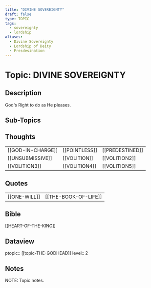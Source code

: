 ```yaml
---
title: "DIVINE SOVEREIGNTY"
draft: false
type: TOPIC
tags:
  - sovereignty
  - lordship
aliases:
  - Divine Sovereignty
  - Lordship of Deity
  - Presdesination
---
```

# Topic: DIVINE SOVEREIGNTY
## Description
God's Right to do as He pleases.

## Sub-Topics


## Thoughts
|     |     |     |
| --- | --- | --- |
| [[GOD-IN-CHARGE]] | [[POINTLESS]] | [[PREDESTINED]] |
| [[UNSUBMISSIVE]] | [[VOLITION]] | [[VOLITION2]] |
| [[VOLITION3]] | [[VOLITION4]] | [[VOLITION5]]

## Quotes
|     |     |
| --- | --- |
| [[ONE-WILL]] | [[THE-BOOK-OF-LIFE]] |

## Bible
[[HEART-OF-THE-KING]]

## Dataview
ptopic:: [[topic-THE-GODHEAD]]
level:: 2

## Notes
NOTE: Topic notes.